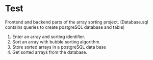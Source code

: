 # Test
Frontend and backend parts of the array sorting project.
(Database.sql contains queries to create postgreSQL database and table)

1. Enter an array and sorting identifier.
2. Sort an array with bubble sorting algorithm.
3. Store sorted arrays in a postgreSQL data base
4. Get sorted arrays from the database.

